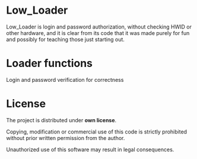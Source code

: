 # Low_Loader

Low_Loader is login and password authorization, without checking HWID or other hardware, and it is clear from its code that it was made purely for fun and possibly for teaching those just starting out.

# Loader functions
Login and password verification for correctness

# License
The project is distributed under **own license**.

Copying, modification or commercial use of this code is strictly prohibited without prior written permission from the author.

Unauthorized use of this software may result in legal consequences.

